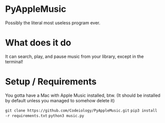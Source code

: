 # PyAppleMusic

Possibly the literal most useless program ever.

# What does it do

It can search, play, and pause music from your library, except in the terminal!

# Setup / Requirements

You gotta have a Mac with Apple Music installed, btw. (It should be installed by default unless you managed to somehow delete it)

`git clone https://github.com/Codeiology/PyAppleMusic.git`
`pip3 install -r requirements.txt`
`python3 music.py`
